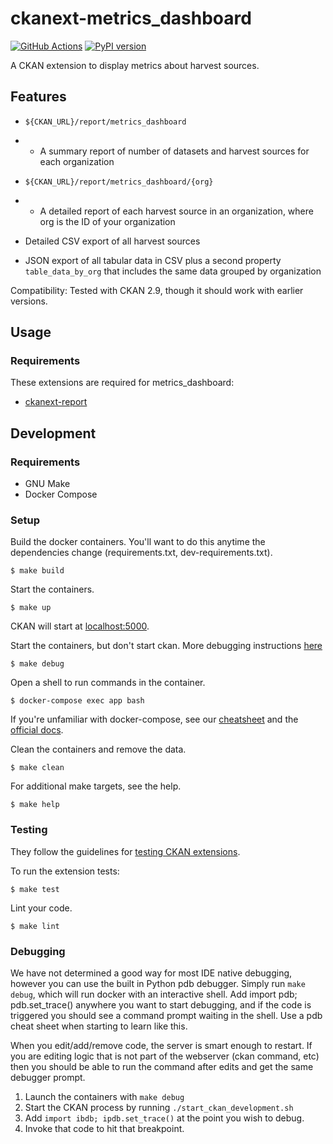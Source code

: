 # ckanext-metrics_dashboard

[![GitHub Actions](https://github.com/GSA/ckanext-metrics_dashboard/actions/workflows/deploy.yml/badge.svg)](https://github.com/GSA/ckanext-metrics_dashboard/actions/workflows/publish.yml)
[![PyPI version](https://badge.fury.io/py/ckanext-metrics_dashboard.svg)](https://badge.fury.io/py/ckanext-metrics_dashboard)

A CKAN extension to display metrics about harvest sources.

## Features

-   `${CKAN_URL}/report/metrics_dashboard`
-   -   A summary report of number of datasets and harvest sources for each organization

-   `${CKAN_URL}/report/metrics_dashboard/{org}`
-   -   A detailed report of each harvest source in an organization, where org is the ID of your organization

-   Detailed CSV export of all harvest sources
-   JSON export of all tabular data in CSV plus a second property `table_data_by_org` that includes the same data grouped by organization

Compatibility: Tested with CKAN 2.9, though it should work with earlier versions.

## Usage

### Requirements

These extensions are required for metrics_dashboard:

-   [ckanext-report](https://github.com/ckan/ckanext-report/)

## Development

### Requirements

-   GNU Make
-   Docker Compose

### Setup

Build the docker containers. You'll want to do this anytime the dependencies
change (requirements.txt, dev-requirements.txt).

    $ make build

Start the containers.

    $ make up

CKAN will start at [localhost:5000](http://localhost:5000).

Start the containers, but don't start ckan. More debugging instructions [here](#Debugging)

    $ make debug

Open a shell to run commands in the container.

    $ docker-compose exec app bash

If you're unfamiliar with docker-compose, see our
[cheatsheet](https://github.com/GSA/datagov-deploy/wiki/Docker-Best-Practices#cheatsheet)
and the [official docs](https://docs.docker.com/compose/reference/).

Clean the containers and remove the data.

    $ make clean

For additional make targets, see the help.

    $ make help

### Testing

They follow the guidelines for [testing CKAN extensions](https://docs.ckan.org/en/2.8/extensions/testing-extensions.html#testing-extensions).

To run the extension tests:

    $ make test

Lint your code.

    $ make lint

### Debugging

We have not determined a good way for most IDE native debugging, however you can use the built in Python pdb debugger. Simply run `make debug`, which will run docker with an interactive shell. Add import pdb; pdb.set_trace() anywhere you want to start debugging, and if the code is triggered you should see a command prompt waiting in the shell. Use a pdb cheat sheet when starting to learn like this.

When you edit/add/remove code, the server is smart enough to restart. If you are editing logic that is not part of the webserver (ckan command, etc) then you should be able to run the command after edits and get the same debugger prompt.

1. Launch the containers with `make debug`
2. Start the CKAN process by running `./start_ckan_development.sh`
3. Add `import ibdb; ipdb.set_trace()` at the point you wish to debug.
4. Invoke that code to hit that breakpoint.
